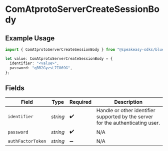 # ComAtprotoServerCreateSessionBody

## Example Usage

```typescript
import { ComAtprotoServerCreateSessionBody } from "@speakeasy-sdks/bluesky/models/operations";

let value: ComAtprotoServerCreateSessionBody = {
  identifier: "<value>",
  password: "qBB2GyzsL7I869G",
};
```

## Fields

| Field                                                                           | Type                                                                            | Required                                                                        | Description                                                                     |
| ------------------------------------------------------------------------------- | ------------------------------------------------------------------------------- | ------------------------------------------------------------------------------- | ------------------------------------------------------------------------------- |
| `identifier`                                                                    | *string*                                                                        | :heavy_check_mark:                                                              | Handle or other identifier supported by the server for the authenticating user. |
| `password`                                                                      | *string*                                                                        | :heavy_check_mark:                                                              | N/A                                                                             |
| `authFactorToken`                                                               | *string*                                                                        | :heavy_minus_sign:                                                              | N/A                                                                             |